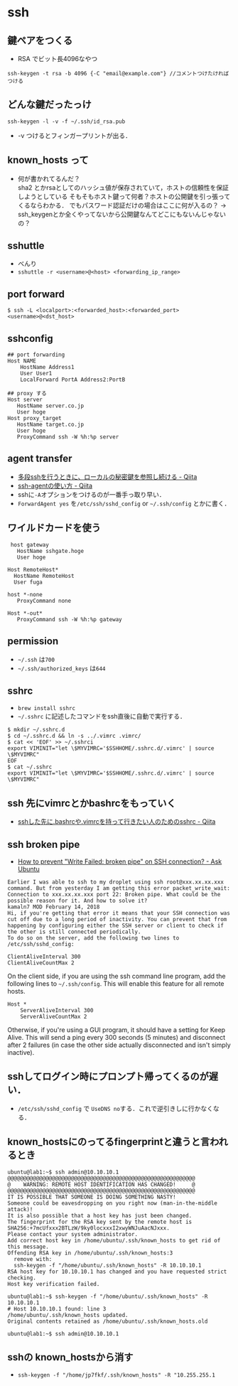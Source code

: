 # ssh
## 鍵ペアをつくる
- RSA でビット長4096なやつ
```
ssh-keygen -t rsa -b 4096 {-C "email@example.com"} //コメントつけたければつける
```


## どんな鍵だったっけ
```
ssh-keygen -l -v -f ~/.ssh/id_rsa.pub
```
  - -v つけるとフィンガープリントが出る．

## known_hosts って
  - 何が書かれてるんだ？  
  sha2 とかrsaとしてのハッシュ値が保存されていて，ホストの信頼性を保証しようとしている
  そもそもホスト鍵って何者？ホストの公開鍵を引っ張ってくるならわかる．
  でもパスワード認証だけの場合はここに何が入るの？ -> ssh_keygenとか全くやってないから公開鍵なんてどこにもないんじゃないの？

## sshuttle
  - べんり
  - `sshuttle -r <username>@<host> <forwarding_ip_range>`

## port forward
```
$ ssh -L <localport>:<forwarded_host>:<forwarded_port> <username>@<dst_host>
```

## sshconfig
```
## port forwarding
Host NAME
    HostName Address1
    User User1
    LocalForward PortA Address2:PortB 

## proxy する
Host server
   HostName server.co.jp
   User hoge
Host proxy_target
   HostName target.co.jp
   User hoge
   ProxyCommand ssh -W %h:%p server
   ```

## agent transfer
 - [多段sshを行うときに、ローカルの秘密鍵を参照し続ける - Qiita](https://qiita.com/ymd_/items/5eb833ad757bd8b3e6c3)
 - [ssh-agentの使い方 - Qiita](https://qiita.com/isaoshimizu/items/84ac5a0b1d42b9d355cf)
 - sshに`-A`オプションをつけるのが一番手っ取り早い．
 - `ForwardAgent yes` を`/etc/ssh/sshd_config` or `~/.ssh/config` とかに書く．

## ワイルドカードを使う
```
 host gateway
   HostName sshgate.hoge
   User hoge

Host RemoteHost*
  HostName RemoteHost
  User fuga

host *-none
   ProxyCommand none

Host *-out*
   ProxyCommand ssh -W %h:%p gateway
```

## permission
  - `~/.ssh` は`700`
  - `~/.ssh/authorized_keys` は`644`

## sshrc
- `brew install sshrc`
- `~/.sshrc` に記述したコマンドをssh直後に自動で実行する．
```
$ mkdir ~/.sshrc.d
$ cd ~/.sshrc.d && ln -s ../.vimrc .vimrc/
$ cat << 'EOF' >> ~/.sshrci
export VIMINIT="let \$MYVIMRC='$SSHHOME/.sshrc.d/.vimrc' | source \$MYVIMRC"
EOF
$ cat ~/.sshrc
export VIMINIT="let \$MYVIMRC='$SSHHOME/.sshrc.d/.vimrc' | source \$MYVIMRC"
```

## ssh 先にvimrcとかbashrcをもっていく
- [sshした先に.bashrcや.vimrcを持って行きたい人のためのsshrc - Qiita](https://qiita.com/ikuwow/items/ba4ca57fd67c06fd1b19)

## ssh broken pipe
- [How to prevent "Write Failed: broken pipe" on SSH connection? - Ask Ubuntu](https://askubuntu.com/questions/127369/how-to-prevent-write-failed-broken-pipe-on-ssh-connection)
```
Earlier I was able to ssh to my droplet using ssh root@xxx.xx.xx.xxx command. But from yesterday I am getting this error packet_write_wait: Connection to xxx.xx.xx.xxx port 22: Broken pipe. What could be the possible reason for it. And how to solve it?
kamaln7 MOD February 14, 2018
Hi, if you're getting that error it means that your SSH connection was cut off due to a long period of inactivity. You can prevent that from happening by configuring either the SSH server or client to check if the other is still connected periodically.
To do so on the server, add the following two lines to /etc/ssh/sshd_config:
```
```
ClientAliveInterval 300
ClientAliveCountMax 2
```
On the client side, if you are using the ssh command line program, add the following lines to `~/.ssh/config`. This will enable this feature for all remote hosts.
```
Host *
    ServerAliveInterval 300
    ServerAliveCountMax 2
```
Otherwise, if you're using a GUI program, it should have a setting for Keep Alive.
This will send a ping every 300 seconds (5 minutes) and disconnect after 2 failures (in case the other side actually disconnected and isn't simply inactive).

## sshしてログイン時にプロンプト帰ってくるのが遅い．
- `/etc/ssh/sshd_config` で `UseDNS no`する．これで逆引きしに行かなくなる．

## known_hostsにのってるfingerprintと違うと言われるとき
```
ubuntu@lab1:~$ ssh admin@10.10.10.1
@@@@@@@@@@@@@@@@@@@@@@@@@@@@@@@@@@@@@@@@@@@@@@@@@@@@@@@@@@@
@    WARNING: REMOTE HOST IDENTIFICATION HAS CHANGED!     @
@@@@@@@@@@@@@@@@@@@@@@@@@@@@@@@@@@@@@@@@@@@@@@@@@@@@@@@@@@@
IT IS POSSIBLE THAT SOMEONE IS DOING SOMETHING NASTY!
Someone could be eavesdropping on you right now (man-in-the-middle attack)!
It is also possible that a host key has just been changed.
The fingerprint for the RSA key sent by the remote host is
SHA256:+7mcUfxxx2BTLzW/9ky0locxxxI2xwyWNJuAacNJxxx.
Please contact your system administrator.
Add correct host key in /home/ubuntu/.ssh/known_hosts to get rid of this message.
Offending RSA key in /home/ubuntu/.ssh/known_hosts:3
  remove with:
  ssh-keygen -f "/home/ubuntu/.ssh/known_hosts" -R 10.10.10.1
RSA host key for 10.10.10.1 has changed and you have requested strict checking.
Host key verification failed.

ubuntu@lab1:~$ ssh-keygen -f "/home/ubuntu/.ssh/known_hosts" -R 10.10.10.1
# Host 10.10.10.1 found: line 3
/home/ubuntu/.ssh/known_hosts updated.
Original contents retained as /home/ubuntu/.ssh/known_hosts.old

ubuntu@lab1:~$ ssh admin@10.10.10.1
```

## sshの known_hostsから消す
- `ssh-keygen -f "/home/jp7fkf/.ssh/known_hosts" -R "10.255.255.1`